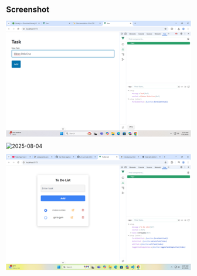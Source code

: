 ## Screenshot

![Dashboard Preview](vue-task.png)

<img width="960" height="540" alt="2025-08-04" src="https://github.com/user-attachments/assets/e6fdd3c8-8655-4405-9919-ec601ab1620d" />

![Dashboard Preview](vue-s.png)